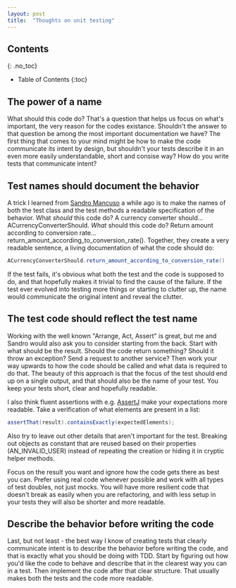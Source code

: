 ```yaml
---
layout: post
title:  "Thoughts on unit testing"
---
```


## Contents
{: .no_toc}

* Table of Contents
{:toc}

## The power of a name
What should this code do? That's a question that helps us focus on what's important, the very reason for the codes existance. Shouldn't the answer to that question be among the most important documentation we have? The first thing that comes to your mind might be how to make the code communicate its intent by design, but shouldn't your tests describe it in an even more easily understandable, short and consise way? How do you write tests that communicate intent?

## Test names should document the behavior
A trick I learned from [Sandro Mancuso](https://twitter.com/sandromancuso) a while ago is to make the names of both the test class and the test methods a readable specification of the behavior. What _should_ this code do? A currency converter should... ACurrencyConverterShould. _What_ should this code do? Return amount according to conversion rate... return_amount_according_to_conversion_rate(). Together, they create a very readable sentence, a living documentation of what the code should do:

```java
ACurrencyConverterShould.return_amount_according_to_conversion_rate()
```

If the test fails, it's obvious what both the test and the code is supposed to do, and that hopefully makes it trivial to find the cause of the failure. If the test ever evolved into testing more things or starting to clutter up, the name would communicate the original intent and reveal the clutter.

## The test code should reflect the test name
Working with the well known "Arrange, Act, Assert" is great, but me and Sandro would also ask you to consider starting from the back. Start with what should be the result. Should the code return something? Should it throw an exception? Send a request to another service? Then work your way upwards to how the code should be called and what data is required to do that. The beauty of this approach is that the focus of the test should end up on a single output, and that should also be the name of your test. You keep your tests short, clear and hopefully readable.

I also think fluent assertions with e.g. [AssertJ](https://github.com/assertj/assertj-core) make your expectations more readable. Take a verification of what elements are present in a list:

```java
assertThat(result).containsExactly(expectedElements);
```

Also try to leave out other details that aren't important for the test. Breaking out objects as constant that are reused based on their properties (AN_INVALID_USER) instead of repeating the creation or hiding it in cryptic helper methods.

Focus on the result you want and ignore how the code gets there as best you can. Prefer using real code whenever possible and work with all types of test doubles, not just mocks. You will have more resilient code that doesn't break as easily when you are refactoring, and with less setup in your tests they will also be shorter and more readable.

## Describe the behavior before writing the code
Last, but not least - the best way I know of creating tests that clearly communicate intent is to describe the behavior before writing the code, and that is exactly what you should be doing with TDD. Start by figuring out how you'd like the code to behave and describe that in the clearest way you can in a test. Then implement the code after that clear structure. That usually makes both the tests and the code more readable.